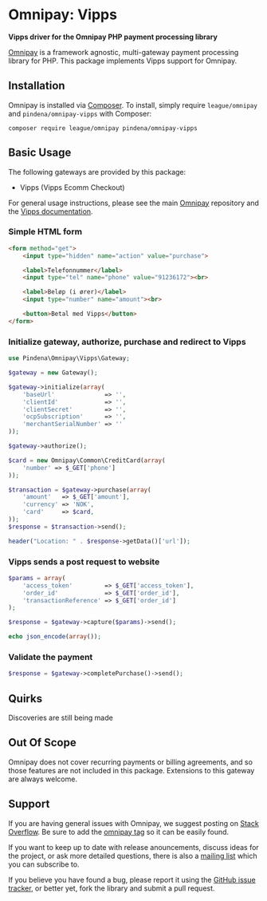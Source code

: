 # Omnipay: Vipps

**Vipps driver for the Omnipay PHP payment processing library**

[Omnipay](https://github.com/thephpleague/omnipay) is a framework agnostic, multi-gateway payment
processing library for PHP. This package implements Vipps support for Omnipay.

## Installation

Omnipay is installed via [Composer](http://getcomposer.org/). To install, simply require `league/omnipay` and `pindena/omnipay-vipps` with Composer:

```
composer require league/omnipay pindena/omnipay-vipps
```


## Basic Usage

The following gateways are provided by this package:

* Vipps (Vipps Ecomm Checkout)

For general usage instructions, please see the main [Omnipay](https://github.com/thephpleague/omnipay)
repository and the [Vipps documentation](https://vipps.no/developers-documentation/). 

### Simple HTML form

```html
<form method="get">
    <input type="hidden" name="action" value="purchase">

    <label>Telefonnummer</label>
    <input type="tel" name="phone" value="91236172"><br>

    <label>Beløp (i ører)</label>
    <input type="number" name="amount"><br>

    <button>Betal med Vipps</button>
</form>
```

### Initialize gateway, authorize, purchase and redirect to Vipps

```php
use Pindena\Omnipay\Vipps\Gateway;

$gateway = new Gateway();

$gateway->initialize(array(
    'baseUrl'              => '',
    'clientId'             => '',
    'clientSecret'         => '',
    'ocpSubscription'      => '',
    'merchantSerialNumber' => ''
));

$gateway->authorize();

$card = new Omnipay\Common\CreditCard(array(
    'number' => $_GET['phone']
));

$transaction = $gateway->purchase(array(
    'amount'   => $_GET['amount'],
    'currency' => 'NOK',
    'card'     => $card,
));
$response = $transaction->send();

header("Location: " . $response->getData()['url']);
```

### Vipps sends a post request to website

```php
$params = array(
    'access_token'         => $_GET['access_token'],
    'order_id'             => $_GET['order_id'],
    'transactionReference' => $_GET['order_id']
);

$response = $gateway->capture($params)->send();

echo json_encode(array());
```

### Validate the payment

```php
$response = $gateway->completePurchase()->send();
```

## Quirks

Discoveries are still being made

## Out Of Scope

Omnipay does not cover recurring payments or billing agreements, and so those features are not included in this package. Extensions to this gateway are always welcome.

## Support

If you are having general issues with Omnipay, we suggest posting on
[Stack Overflow](http://stackoverflow.com/). Be sure to add the
[omnipay tag](http://stackoverflow.com/questions/tagged/omnipay) so it can be easily found.

If you want to keep up to date with release anouncements, discuss ideas for the project,
or ask more detailed questions, there is also a [mailing list](https://groups.google.com/forum/#!forum/omnipay) which
you can subscribe to.

If you believe you have found a bug, please report it using the [GitHub issue tracker](https://github.com/pindena/omnipay-vipps/issues),
or better yet, fork the library and submit a pull request.
